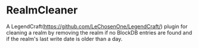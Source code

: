# RealmCleaner
A LegendCraft(https://github.com/LeChosenOne/LegendCraft/) plugin for cleaning a realm by removing the realm if no BlockDB entries are found and if the realm's last write date is older than a day.
